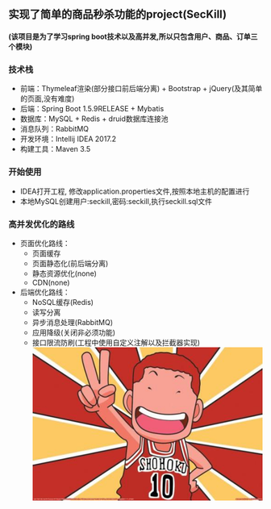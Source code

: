 ## 实现了简单的商品秒杀功能的project(SecKill)
#### (该项目是为了学习spring boot技术以及高并发,所以只包含用户、商品、订单三个模块)
### 技术栈
* 前端：Thymeleaf渲染(部分接口前后端分离) + Bootstrap + jQuery(及其简单的页面,没有难度)
* 后端：Spring Boot 1.5.9RELEASE + Mybatis
* 数据库：MySQL + Redis + druid数据库连接池
* 消息队列：RabbitMQ
* 开发环境：Intellij IDEA 2017.2
* 构建工具：Maven 3.5
### 开始使用
* IDEA打开工程, 修改application.properties文件,按照本地主机的配置进行
* 本地MySQL创建用户:seckill,密码:seckill,执行seckill.sql文件
### 高并发优化的路线
* 页面优化路线：
     * 页面缓存
     * 页面静态化(前后端分离)
     * 静态资源优化(none)
     * CDN(none)
* 后端优化路线：
     * NoSQL缓存(Redis)
     * 读写分离
     * 异步消息处理(RabbitMQ)
     * 应用降级(关闭非必须功能)
     * 接口限流防刷(工程中使用自定义注解以及拦截器实现)
![樱木](https://raw.githubusercontent.com/Victoryczz/SecKill/v2/src/main/resources/static/img/%E6%A8%B1%E6%9C%A8%E8%8A%B1%E9%81%93.jpg)
